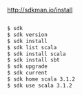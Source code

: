 http://sdkman.io/install

```sh

$ sdk
$ sdk version
$ sdk install
$ sdk list scala
$ sdk install scala
$ sdk install sbt
$ sdk upgrade
$ sdk current
$ sdk home scala 3.1.2
$ sdk use scala 3.1.2
```
